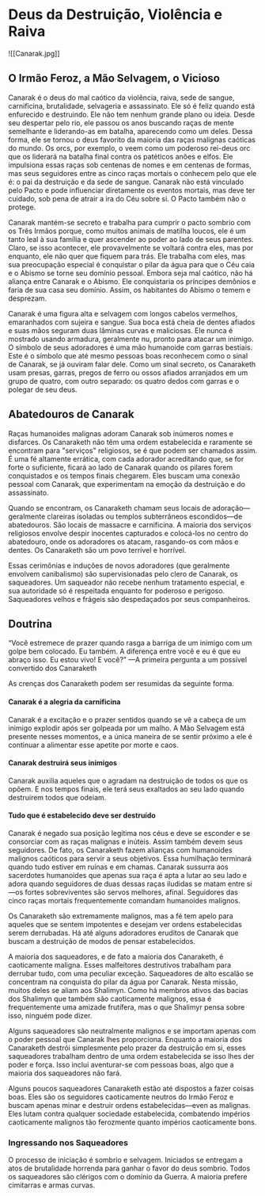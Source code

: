 # Deus da Destruição, Violência e Raiva
![[Canarak.jpg]]

## O Irmão Feroz, a Mão Selvagem, o Vicioso
 

Canarak é o deus do mal caótico da violência, raiva, sede de sangue, carnificina, brutalidade, selvageria e assassinato. Ele só é feliz quando está enfurecido e destruindo. Ele não tem nenhum grande plano ou ideia. Desde seu despertar pelo rio, ele passou os anos buscando raças de mente semelhante e liderando-as em batalha, aparecendo como um deles. Dessa forma, ele se tornou o deus favorito da maioria das raças malignas caóticas do mundo. Os orcs, por exemplo, o veem como um poderoso rei-deus orc que os liderará na batalha final contra os patéticos anões e elfos. Ele impulsiona essas raças sob centenas de nomes e em centenas de formas, mas seus seguidores entre as cinco raças mortais o conhecem pelo que ele é: o pai da destruição e da sede de sangue. Canarak não está vinculado pelo Pacto e pode influenciar diretamente os eventos mortais, mas deve ter cuidado, sob pena de atrair a ira do Céu sobre si. O Pacto também não o protege.

Canarak mantém-se secreto e trabalha para cumprir o pacto sombrio com os Três Irmãos porque, como muitos animais de matilha loucos, ele é um tanto leal à sua família e quer ascender ao poder ao lado de seus parentes. Claro, se isso acontecer, ele provavelmente se voltará contra eles, mas por enquanto, ele não quer que fiquem para trás. Ele trabalha com eles, mas sua preocupação especial é conquistar o pilar da água para que o Céu caia e o Abismo se torne seu domínio pessoal. Embora seja mal caótico, não há aliança entre Canarak e o Abismo. Ele conquistaria os príncipes demônios e faria de sua casa seu domínio. Assim, os habitantes do Abismo o temem e desprezam.

Canarak é uma figura alta e selvagem com longos cabelos vermelhos, emaranhados com sujeira e sangue. Sua boca está cheia de dentes afiados e suas mãos seguram duas lâminas curvas e maliciosas. Ele nunca é mostrado usando armadura, geralmente nu, pronto para atacar um inimigo. O símbolo de seus adoradores é uma mão humanoide com garras bestiais. Este é o símbolo que até mesmo pessoas boas reconhecem como o sinal de Canarak, se já ouviram falar dele. Como um sinal secreto, os Canaraketh usam presas, garras, pregos de ferro ou ossos afiados arranjados em um grupo de quatro, com outro separado: os quatro dedos com garras e o polegar de seu deus.

## Abatedouros de Canarak

Raças humanoides malignas adoram Canarak sob inúmeros nomes e disfarces. Os Canaraketh não têm uma ordem estabelecida e raramente se encontram para "serviços" religiosos, se é que podem ser chamados assim. É uma fé altamente errática, com cada adorador acreditando que, se for forte o suficiente, ficará ao lado de Canarak quando os pilares forem conquistados e os tempos finais chegarem. Eles buscam uma conexão pessoal com Canarak, que experimentam na emoção da destruição e do assassinato.

Quando se encontram, os Canaraketh chamam seus locais de adoração—geralmente clareiras isoladas ou templos subterrâneos escondidos—de abatedouros. São locais de massacre e carnificina. A maioria dos serviços religiosos envolve despir inocentes capturados e colocá-los no centro do abatedouro, onde os adoradores os atacam, rasgando-os com mãos e dentes. Os Canaraketh são um povo terrível e horrível.

Essas cerimônias e induções de novos adoradores (que geralmente envolvem canibalismo) são supervisionadas pelo clero de Canarak, os saqueadores. Um saqueador não recebe nenhum tratamento especial, e sua autoridade só é respeitada enquanto for poderoso e perigoso. Saqueadores velhos e frágeis são despedaçados por seus companheiros.


## Doutrina
“Você estremece de prazer quando rasga a barriga de um inimigo com um golpe bem colocado. Eu também. A diferença entre você e eu é que eu abraço isso. Eu estou vivo! E você?”
—A primeira pergunta a um possível
convertido dos Canaraketh

As crenças dos Canaraketh podem ser resumidas da seguinte forma.

#### Canarak é a alegria da carnificina
Canarak é a excitação e o prazer sentidos quando se vê a cabeça de um inimigo explodir após ser golpeada por um malho. A Mão Selvagem está presente nesses momentos, e a única maneira de se sentir próximo a ele é continuar a alimentar esse apetite por morte e caos.

#### Canarak destruirá seus inimigos
Canarak auxilia aqueles que o agradam na destruição de todos os que os opõem. E nos tempos finais, ele terá seus exaltados ao seu lado quando destruírem todos que odeiam.

#### Tudo que é estabelecido deve ser destruído
Canarak é negado sua posição legítima nos céus e deve se esconder e se consorciar com as raças malignas e inúteis. Assim também devem seus seguidores. De fato, os Canaraketh fazem alianças com humanoides malignos caóticos para servir a seus objetivos. Essa humilhação terminará quando tudo estiver em ruínas e em chamas. Canarak sussurra aos sacerdotes humanoides que apenas sua raça é apta a lutar ao seu lado e adora quando seguidores de duas dessas raças iludidas se matam entre si—os fortes sobreviventes são servos melhores, afinal. Seguidores das cinco raças mortais frequentemente comandam humanoides malignos.

Os Canaraketh são extremamente malignos, mas a fé tem apelo para aqueles que se sentem impotentes e desejam ver ordens estabelecidas serem derrubadas. Há até alguns adoradores eruditos de Canarak que buscam a destruição de modos de pensar estabelecidos.

A maioria dos saqueadores, e de fato a maioria dos Canaraketh, é caoticamente maligna. Esses malfeitores destrutivos trabalham para derrubar tudo, com uma peculiar exceção. Saqueadores de alto escalão se concentram na conquista do pilar da água por Canarak. Nesta missão, muitos deles se aliam aos Shalimyn. Como há membros ativos das bacias dos Shalimyn que também são caoticamente malignos, essa é frequentemente uma amizade frutífera, mas o que Shalimyr pensa sobre isso, ninguém pode dizer.

Alguns saqueadores são neutralmente malignos e se importam apenas com o poder pessoal que Canarak lhes proporciona. Enquanto a maioria dos Canaraketh destrói simplesmente pelo prazer da destruição em si, esses saqueadores trabalham dentro de uma ordem estabelecida se isso lhes der poder e força. Isso inclui aventurar-se com pessoas boas, algo que a maioria dos saqueadores não fará.

Alguns poucos saqueadores Canaraketh estão até dispostos a fazer coisas boas. Eles são os seguidores caoticamente neutros do Irmão Feroz e buscam apenas minar e destruir ordens estabelecidas—even as malignas. Eles lutam contra qualquer sociedade estabelecida, combatendo impérios caoticamente malignos tão ferozmente quanto impérios caoticamente bons.

### Ingressando nos Saqueadores
O processo de iniciação é sombrio e selvagem. Iniciados se entregam a atos de brutalidade horrenda para ganhar o favor do deus sombrio. Todos os saqueadores são clérigos com o domínio da Guerra. A maioria prefere cimitarras e armas curvas.
